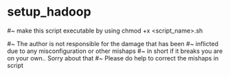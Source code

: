 # setup_hadoop
#~ make this script executable by using chmod +x <script_name>.sh


#~ The author is not responsible for the damage that has been
#~ inflicted due to any misconfiguration or other mishaps
#~ in short if it breaks you are on your own.. Sorry about that
#~ Please do help to correct the mishaps in script 
